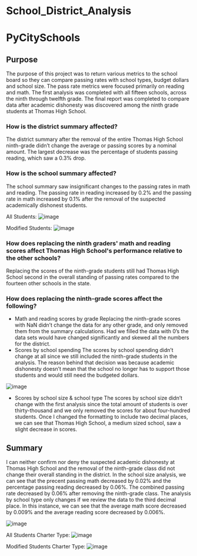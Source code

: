 # School_District_Analysis

# PyCitySchools

## Purpose
The purpose of this project was to return various metrics to the school board so they can compare passing rates with school types, budget dollars and school size. The pass rate metrics were focused primarily on reading and math. The first analysis was completed with all fifteen schools, across the ninth through twelfth grade. The final report was completed to compare data after academic dishonesty was discovered among the ninth grade students at Thomas High School.
### How is the district summary affected?
The district summary after the removal of the entire Thomas High School ninth-grade didn’t change the average or passing scores by a nominal amount. The largest decrease was the percentage of students passing reading, which saw a 0.3% drop.
### How is the school summary affected?
The school summary saw insignificant changes to the passing rates in math and reading. The passing rate in reading increased by 0.2% and the passing rate in math increased by 0.1% after the removal of the suspected academically dishonest students. 

All Students:
![image](https://user-images.githubusercontent.com/89363928/137607343-9936c07c-8bba-49c6-8848-14f73f0ba8ad.png)

Modified Students:
![image](https://user-images.githubusercontent.com/89363928/137607335-508895fe-5fbe-499e-86e5-0fa6f93813c0.png)

### How does replacing the ninth graders' math and reading scores affect Thomas High School's performance relative to the other schools?
Replacing the scores of the ninth-grade students still had Thomas High School second in the overall standing of passing rates compared to the fourteen other schools in the state. 

### How does replacing the ninth-grade scores affect the following?
 - Math and reading scores by grade
Replacing the ninth-grade scores with NaN didn’t change the data for any other grade, and only removed them from the summary calculations. Had we filled the data with 0’s the data sets would have changed significantly and skewed all the numbers for the district.
 - Scores by school spending
The scores by school spending didn’t change at all since we still included the ninth-grade students in the analysis. The reason behind that decision was because academic dishonesty doesn’t mean that the school no longer has to support those students and would still need the budgeted dollars.

![image](https://user-images.githubusercontent.com/89363928/137607358-fcc01b1a-a907-431a-8748-3bdc5988bcc9.png)

 - Scores by school size & school type
The scores by school size didn’t change with the first analysis since the total amount of students is over thirty-thousand and we only removed the scores for about four-hundred students. Once I changed the formatting to include two decimal places, we can see that Thomas High School, a medium sized school, saw a slight decrease in scores.

## Summary
I can neither confirm nor deny the suspected academic dishonesty at Thomas High School and the removal of the ninth-grade class did not change their overall standing in the district. In the school size analysis, we can see that the precent passing math decreased by 0.02% and the percentage passing reading decreased by 0.06%. The combined passing rate decreased by 0.06% after removing the ninth-grade class. The analysis by school type only changes if we review the data to the third decimal place. In this instance, we can see that the average math score decreased by 0.009% and the average reading score decreased by 0.006%. 

![image](https://user-images.githubusercontent.com/89363928/137607454-2d5cb92a-75e5-42f2-9077-ba9fbefe1c00.png)

All Students Charter Type:
![image](https://user-images.githubusercontent.com/89363928/137607387-18c7c010-bd1b-42d8-b39d-84a914a264fa.png)

Modified Students Charter Type:
![image](https://user-images.githubusercontent.com/89363928/137607378-68de4c6c-b80c-4c0f-9a19-eedc9570222d.png)

